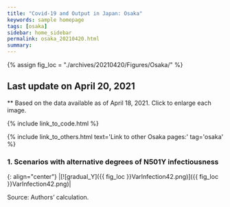 ```yaml
---
title: "Covid-19 and Output in Japan: Osaka"
keywords: sample homepage
tags: [osaka]
sidebar: home_sidebar
permalink: osaka_20210420.html
summary:
---
```


{% assign fig_loc = "./archives/20210420/Figures/Osaka/" %}

## Last update on April 20, 2021
** Based on the data available as of April 18, 2021. Click to enlarge each image.

{% include link_to_code.html %}

{% include link_to_others.html text='Link to other Osaka pages:' tag='osaka' %}

### 1. Scenarios with alternative degrees of N501Y infectiousness

<!-- #### (i) Baseline scenario

{: align="center"}
|[![gradual_Y]({{ fig_loc }}GradualRecovery1.png)]({{ fig_loc }}GradualRecovery1.png)|

Source: Authors’ calculation.

#### (ii) Alternative scenario

{: align="center"}
|[![gradual_Y]({{ fig_loc }}GradualRecovery3.png)]({{ fig_loc }}GradualRecovery3.png)|

Source: Authors’ calculation. -->


<!-- ### 2.

#### (i) Variant scenario (A)

{: align="center"}
|[![gradual_Y]({{ fig_loc }}ThresholdsON41.png)]({{ fig_loc }}ThresholdsON41.png)|

Source: Authors’ calculation. -->

<!-- #### (iii) Variant scenario -->

{: align="center"}
|[![gradual_Y]({{ fig_loc }}VarInfection42.png)]({{ fig_loc }}VarInfection42.png)|

Source: Authors’ calculation.
